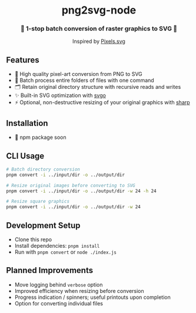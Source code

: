 <div align="center">
  <h1>png2svg-node</h1>
  <h3>👾 1-stop batch conversion of raster graphics to SVG 👾</h3>
  <p>Inspired by <a href="https://codepen.io/shshaw/pen/XbxvNj">Pixels.svg</a></p>
</div>

## Features

- 💎 High quality pixel-art conversion from PNG to SVG
- 🤖 Batch process entire folders of files with one command
- 🗂 Retain original directory structure with recursive reads and writes
- ✨ Built-in SVG optimization with [svgo](https://github.com/svg/svgo)
- ⚡️ Optional, non-destructive resizing of your original graphics with [sharp](https://github.com/lovell/sharp)

## Installation

- 🚧 npm package soon

## CLI Usage

```sh
# Batch directory conversion
pnpm convert -i ../input/dir -o ../output/dir

# Resize original images before converting to SVG
pnpm convert -i ../input/dir -o ../output/dir -w 24 -h 24

# Resize square graphics
pnpm convert -i ../input/dir -o ../output/dir -w 24
```

## Development Setup

- Clone this repo
- Install dependencies: `pnpm install`
- Run with `pnpm convert` or `node ./index.js`

## Planned Improvements

- Move logging behind `verbose` option
- Improved efficiency when resizing before conversion
- Progress indication / spinners; useful printouts upon completion
- Option for converting individual files
